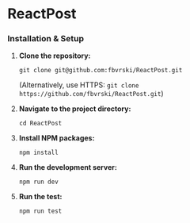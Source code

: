 # ReactPost

### Installation & Setup

1.  **Clone the repository:**

    ```
    git clone git@github.com:fbvrski/ReactPost.git
    ```

    (Alternatively, use HTTPS: `git clone https://github.com/fbvrski/ReactPost.git`)

2.  **Navigate to the project directory:**

    ```
    cd ReactPost
    ```

3.  **Install NPM packages:**

    ```
    npm install
    ```

4.  **Run the development server:**

    ```
    npm run dev
    ```

5.  **Run the test:**
    ```
    npm run test
    ```
